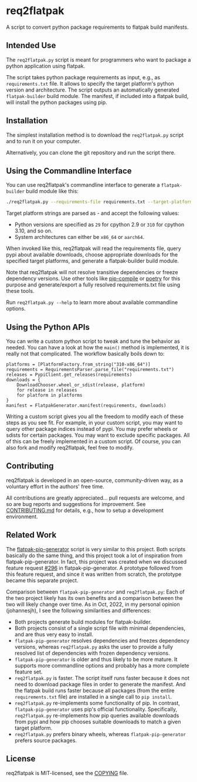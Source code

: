 # req2flatpak

A script to convert python package requirements to flatpak build manifests.

## Intended Use

The `req2flatpak.py` script is meant for programmers who want to package a python application using flatpak.

The script takes python package requirements as input, e.g., as `requirements.txt` file.
It allows to specify the target platform's python version and architecture.
The script outputs an automatically generated `flatpak-builder` build module.
The manifest, if included into a flatpak build, will install the python packages using pip.

## Installation

The simplest installation method is to download the `req2flatpak.py` script and to run it on your computer.

Alternatively, you can clone the git repository and run the script there.

## Using the Commandline Interface

You can use req2flatpak's commandline interface to generate a `flatpak-builder` build module like this:

```bash
./req2flatpak.py --requirements-file requirements.txt --target-platforms 310-x86_64 310-aarch64
```

Target platform strings are parsed as <python-version>-<system-architecture> and accept the following values:

- Python versions are specified as `29` for cpython 2.9 or `310` for cpython 3.10, and so on.
- System architectures can either be `x86_64` or `aarch64`.

When invoked like this, req2flatpak will read the requirements file, query pypi about available downloads, choose appropriate downloads for the specified target platforms, and generate a flatpak-builder build module.

Note that req2flatpak will not resolve transitive dependencies or freeze dependency versions. Use other tools like [pip-compile](https://pypi.org/project/pip-tools/) or [poetry](https://pypi.org/project/poetry/) for this purpose and generate/export a fully resolved requirements.txt file using these tools.

Run `req2flatpak.py --help` to learn more about available commandline options.

## Using the Python APIs

You can write a custom python script to tweak and tune the behavior as needed. You can have a look at how the `main()` method is implemented, it is really not that complicated. The workflow basically boils down to:

```python3
platforms = [PlatformFactory.from_string("310-x86_64")]
requirements = RequirementsParser.parse_file("requirements.txt")
releases = PypiClient.get_releases(requirements)
downloads = {
    DownloadChooser.wheel_or_sdist(release, platform)
    for release in releases
    for platform in platforms
}
manifest = FlatpakGenerator.manifest(requirements, downloads)
```

Writing a custom script gives you all the freedom to modify each of these steps as you see fit. For example, in your custom script, you may want to query other package indices instead of pypi. You may prefer wheels or sdists for certain packages. You may want to exclude specific packages. All of this can be freely implemented in a custom script. Of course, you can also fork and modify req2flatpak, feel free to modify.

## Contributing

req2flatpak is developed in an open-source, community-driven way, as a voluntary effort in the authors' free time.

All contributions are greatly appreciated... pull requests are welcome, and so are bug reports and suggestions for improvement. See [CONTRIBUTING.md](./CONTRIBUTING.md) for details, e.g., how to setup a development environment.

## Related Work

The [flatpak-pip-generator](https://github.com/flatpak/flatpak-builder-tools/blob/master/pip/flatpak-pip-generator) script is very similar to this project.
Both scripts basically do the same thing, and this project took a lot of inspiration from flatpak-pip-generator.
In fact, this project was created when we discussed feature request [#296](https://github.com/flatpak/flatpak-builder-tools/issues/296) in flatpak-pip-generator.
A prototype followed from this feature request, and since it was written from scratch, the prototype became this separate project.

Comparison between `flatpak-pip-generator` and `req2flatpak.py`: Each of the two project likely has its own benefits and a comparison between the two will likely change over time. As in Oct, 2022, in my personal opinion (johannesjh), I see the following similarities and differences:

- Both projects generate build modules for flatpak-builder.
- Both projects consist of a single script file with minimal dependencies, and are thus very easy to install.
- `flatpak-pip-generator` resolves dependencies and freezes dependency versions, whereas `req2flatpak.py` asks the user to provide a fully resolved list of dependencies with frozen dependency versions.
- `flatpak-pip-generator` is older and thus likely to be more mature. It supports more commandline options and probably has a more complete feature set.
- `req2flatpak.py` is faster. The script itself runs faster because it does not need to download package files in order to generate the manifest. And the flatpak build runs faster because all packages (from the entire `requirements.txt` file) are installed in a single call to `pip install`.
- `req2flatpak.py` re-implements some functionality of pip. In contrast, `flatpak-pip-generator` uses pip's official functionality. Specifically, `req2flatpak.py` re-implements how pip queries available downloads from pypi and how pip chooses suitable downloads to match a given target platform.
- `req2flatpak.py` prefers binary wheels, whereas `flatpak-pip-generator` prefers source packages.

## License

req2flatpak is MIT-licensed, see the [COPYING](./COPYING) file.

